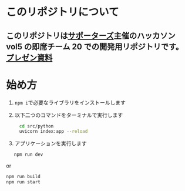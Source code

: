 # このリポジトリについて

このリポジトリは[サポーターズ](https://talent.supporterz.jp/)主催のハッカソン vol5 の即席チーム 20 での開発用リポジトリです。
[プレゼン資料](https://www.canva.com/design/DAGF-Nb1bWg/pEtM07qh7lP_1BGFja2D1Q/edit?utm_content=DAGF-Nb1bWg&utm_campaign=designshare&utm_medium=link2&utm_source=sharebutton)
---

# 始め方

1. `npm i`で必要なライブラリをインストールします

2. 以下二つのコマンドをターミナルで実行します

```bash
     cd src/python
     uvicorn index:app --reload

```

3. アプリケーションを実行します

```bash
   npm run dev
```

or

```bash
npm run build
npm run start
```
